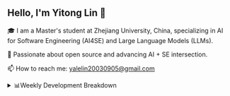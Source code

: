 ## Hello, I'm Yitong Lin 👋
🎓 I am a Master's student at Zhejiang University, China, specializing in AI for Software Engineering (AI4SE) and Large Language Models (LLMs). 

🚀 Passionate about open source and advancing AI + SE intersection.

📫 How to reach me: yalelin20030905@gmail.com

<details><summary>📊Weekly Development Breakdown</summary>

<!--START_SECTION:waka-->

<!--END_SECTION:waka-->

[![wakatime](https://wakatime.com/badge/user/2b9478a2-005d-4708-b42f-076b3a02fc21.svg)](https://wakatime.com/@2b9478a2-005d-4708-b42f-076b3a02fc21)

<!--
**Eaton0/Eaton0** is a ✨ _special_ ✨ repository because its `README.md` (this file) appears on your GitHub profile.

Here are some ideas to get you started:

- 🔭 I’m currently working on ...
- 🌱 I’m currently learning ...
- 👯 I’m looking to collaborate on ...
- 🤔 I’m looking for help with ...
- 💬 Ask me about ...
- 📫 How to reach me: ...
- 😄 Pronouns: ...
- ⚡ Fun fact: ...
-->

